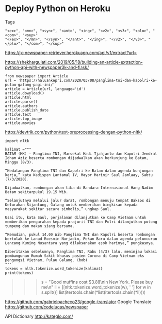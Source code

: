 # Deploy Python on Heroku

Tags
```
"<ex>", "<mn>", "<syn>", "<ant>", "<ing>", "<v2>", "<v3>", "<plu>", "<com>", "<sup>"
"</ex>", "</mn>", "</syn>", "</ant>", "</ing>", "</v2>", "</v3>", "</plu>", "</com>", "</sup>"
```
https://jx-newspaper-retriever.herokuapp.com/api/v1/extract?url=<url>


https://shekhargulati.com/2019/05/18/building-an-article-extraction-python-api-with-newspaper3k-and-flask/
```
from newspaper import Article
url = 'https://haluankepri.com/2020/03/08/panglima-tni-dan-kapolri-ke-pulau-galang-pagi-ini/'
article = Article(url, language='id')
article.download()
article.html
article.parse()
article.authors
article.publish_date
article.text
article.top_image
article.movies
```

https://devtrik.com/python/text-preprocessing-dengan-python-nltk/
```
import nltk

kalimat ="""
BATAM (HK) – Panglima TNI, Marsekal Hadi Tjahjanto dan Kapolri Jendral Idham Aziz beserta rombongan dijadwalkan akan berkunjung ke Batam, Minggu (8/3).

“Kedatangan Panglima TNI dan Kapolri ke Batam dalam agenda kunjungan kerja,” kata Kadispen Lantamal IV, Mayor Marinir Saul Jamlaay, Sabtu (7/3/2020).

Dijadwalkan, rombongan akan tiba di Bandara Internasional Hang Nadim Batam sekitarpukul 19.15 Wib.

“Selanjutnya melalui jalur darat, rombongan menuju tempat Baksos di Kelurahan Sijantung, Galang untuk memberikan bingkisan kepada masyarakat sekitar secara simbolis,” ungkap Saul.

Usai itu, kata Saul, perjalanan dilanjutkan ke Camp Vietnam untuk memberikan pengarahan kepada prajurit TNI dan Polri dilanjutkan potong tumpeng dan makan siang bersama.

“Kemudian, pukul 14.00 Wib Panglima TNI dan Kapolri beserta rombongan bertolak ke Lanud Roesmin Nurjadin, Pekan Baru dalam agenda peluncuran Lancang Kuning Nusantara yang dilaksanakan esok harinya,” pungkasnya.

Diberitakan sebelumnya, Panglima TNI, Rabu (4/3) lalu, meninjau lokasi pembangunan Rumah Sakit khusus pasien Corona di Camp Vietnam eks pengungsi Vietnam, Pulau Galang. (bob)
"""
tokens = nltk.tokenize.word_tokenize(kalimat)
print(tokens)
```

>>> s = "Good muffins cost $3.88\nin New York.  Please buy me\n"
>>> ll = [[nltk.tokenize.word_tokenize(w), ' '] for w in s.split()]
>>> list(itertools.chain(*list(itertools.chain(*ll))))

https://github.com/gabrielpacheco23/google-translator
Google Translate
https://github.com/codelucas/newspaper

API Dictionary
http://kateglo.com/